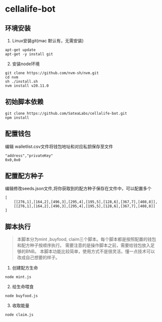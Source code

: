 # cellalife-bot

## 环境安装

1. Linux安装git(mac 默认有，无需安装)

```
apt-get update
apt-get -y install git
```

2. 安装node环境
```
git clone https://github.com/nvm-sh/nvm.git
cd nvm
sh ./install.sh
nvm install v20.11.0
```

## 初始脚本依赖

``` 
git clone https://github.com/SateaLabs/cellalife-bot.git
npm install
```

## 配置钱包

编辑 walletlist.csv文件将钱包地址和对应私钥保存至文件
```
"address","privateKey"
0x0,0x0
```

## 配置配方种子

编辑修改seeds.json文件,将你获取到的配方种子保存在文件中，可以配置多个
```
[
    [[276,1],[164,2],[496,3],[295,4],[195,5],[128,6],[367,7],[408,8]],
    [[276,1],[164,2],[496,3],[295,4],[195,5],[128,6],[367,7],[408,8]]
]
```

## 脚本执行

> 本脚本分为mint ,buyfood, claim三个脚本。每个脚本都是按照配置的钱包和配方种子按顺序执行。 
> 需要注意的是操作脚本之前，需要给钱包放入足够的BNB。
> 本脚本功能比较简单，使用方式不是很灵活，懂一点技术可以改成自己想要的样子。

1. 创建配方生命
```
node mint.js
```
2. 给生命喂食
```
node buyfood.js
```
3. 收取能量
```
node claim.js
```

